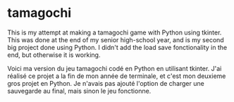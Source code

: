 # tamagochi

This is my attempt at making a tamagochi game with Python using tkinter. This was done at the end of my senior high-school year, and is my second big project done using Python. I didn't add the load save fonctionality in the end, but otherwise it is working.

Voici ma version du jeu tamagochi codé en Python en utilisant tkinter. J'ai réalisé ce projet a la fin de mon année de terminale, et c'est mon deuxieme gros projet en Python. Je n'avais pas ajouté l'option de charger une sauvegarde au final, mais sinon le jeu fonctionne.
